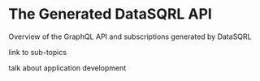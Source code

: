 

# The Generated DataSQRL API

Overview of the GraphQL API and subscriptions generated by DataSQRL

link to sub-topics

talk about application development